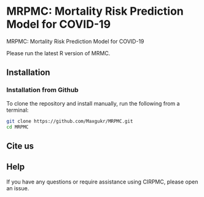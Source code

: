 # MRPMC: Mortality Risk Prediction Model for COVID-19

MRPMC: Mortality Risk Prediction Model for COVID-19

Please run the latest R version of MRMC.

## Installation

### Installation from Github
To clone the repository and install manually, run the following from a terminal:
```Bash
git clone https://github.com/Maxgukr/MRPMC.git
cd MRPMC
```


## Cite us

## Help
If you have any questions or require assistance using CIRPMC, please open an issue.

